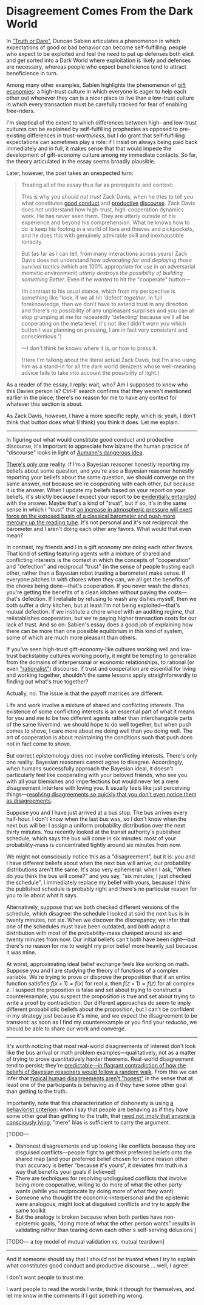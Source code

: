 # Disagreement Comes From the Dark World

In ["Truth or Dare"](https://www.lesswrong.com/posts/TQ4AXj3bCMfrNPTLf/truth-or-dare), Duncan Sabien articulates a phenomenon in which expectations of good or bad behavior can become self-fulfilling: people who expect to be exploited and feel the need to put up defenses both elicit and get sorted into a Dark World where exploitation is likely and defenses are necessary, whereas people who expect beneficience tend to attract beneficience in turn.

Among many other examples, Sabien highlights the phenomenon of [gift economies](https://en.wikipedia.org/wiki/Gift_economy): a high-trust culture in which everyone is eager to help each other out whenever they can is a nicer place to live than a low-trust culture in which every transaction must be carefully tracked for fear of enabling free-riders.

I'm skeptical of the extent to which differences between high- and low-trust cultures can be explained by self-fulfilling prophecies as opposed to pre-existing differences in trust-_worthiness_, but I do grant that self-fulfilling expectations can sometimes play a role: if I insist on always being paid back immediately and in full, it makes sense that that would impede the development of gift-economy culture among my immediate contacts. So far, the theory articulated in the essay seems broadly plausible.

Later, however, the post takes an unexpected turn:

> Treating all of the essay thus far as prerequisite and context:
>
> This is why you _should not trust_ Zack Davis, when he tries to tell you what constitutes [good conduct](https://www.lesswrong.com/posts/iThwqe3yPog56ytyq/aiming-for-convergence-is-like-discouraging-betting) and [productive](https://www.lesswrong.com/posts/5zjucvhSFvp92eYbE/reply-to-duncan-sabien-on-strawmanning) [discourse](https://www.lesswrong.com/posts/SX6wQEdGfzz7GKYvp/rationalist-discourse-is-like-physicist-motors). Zack Davis does not understand how high-trust, high-cooperation dynamics work. He has never seen them. They are utterly outside of his experience and beyond his comprehension. What he knows how to do is keep his footing in a world of liars and thieves and pickpockets, and he does this with genuinely admirable skill and inexhaustible tenacity.
>
> But (as far as I can tell, from many interactions across years) Zack Davis does not understand how _advocating for and deploying those survival tactics_ (which are 100% appropriate for use in an adversarial memetic environment) _utterly destroys the possibility of building something Better_. Even if he _wanted_ to hit the "cooperate" button—
>
> (In contrast to his usual stance, which from my perspective is something like "look, if we all hit 'defect' _together_, in full foreknowledge, then we don't have to extend trust in any direction and there's no possibility of any unpleasant surprises and you can all stop grumping at me for repeatedly 'defecting' because we'll all be cooperating on the meta level, it's not like I didn't _warn_ you which button I was planning on pressing, I am in fact very consistent and conscientious.")
>
> —I don't think he knows where it is, or how to press it.
>
> (Here I'm talking about the literal actual Zack Davis, but I’m also using him as a stand-in for all the dark world denizens whose well-meaning advice fails to take into account the possibility of light.)

As a reader of the essay, I reply: wait, who? Am I supposed to know who this Davies person is? Ctrl-F search confirms that they weren't mentioned earlier in the piece; there's no reason for me to have any context for whatever this section is about.

As Zack Davis, however, I have a more specific reply, which is: yeah, I don't think that button does what (I think) you think it does. Let me explain.

------

In figuring out what would constitute good conduct and productive discourse, it's important to appreciate how bizarre the human practice of "discourse" looks in light of [Aumann's dangerous idea](https://en.wikipedia.org/wiki/Aumann%27s_agreement_theorem).

[There's only one](https://www.youtube.com/watch?v=cRd6oF-vBQg) reality. If I'm a Bayesian reasoner honestly reporting my beliefs about some question, and you're also a Bayesian reasoner honestly reporting your beliefs about the same question, we should converge on the same answer, not because we're cooperating with each other, but because it _is_ the answer. When I update my beliefs based on your report on your beliefs, it's strictly because I expect your report to be [evidentially entangled](https://www.lesswrong.com/posts/6s3xABaXKPdFwA3FS/what-is-evidence) with the answer. Maybe that's a kind of "trust", but if so, it's in the same sense in which I "trust" that [an increase in atmospheric pressure will exert force on the exposed basin of a classical barometer and push more mercury up the reading tube](https://en.wikipedia.org/wiki/Barometer#Mercury_barometers). It's not personal and it's not reciprocal: the barometer and I aren't doing each other any favors. What would that even mean?

In contrast, my friends and I in a gift economy _are_ doing each other favors. That kind of setting featuring agents with a mixture of shared and conflicting interests is the context in which the concepts of "cooperation" and "defection" and reciprocal "trust" (in the sense of people trusting each other, rather than a Bayesian robot trusting a barometer) make sense. If everyone pitches in with chores when they can, we all get the benefits of the chores being done—that's cooperation. If you never wash the dishes, you're getting the benefits of a clean kitchen without paying the costs—that's defection. If I retaliate by refusing to wash any dishes myself, then we both suffer a dirty kitchen, but at least I'm not being exploited—that's mutual defection. If we institute a chore wheel with an auditing regime, that reëstablishes cooperation, but we're paying higher transaction costs for our lack of trust. And so on: Sabien's essay does a good job of explaining how there can be more than one possible equilibrium in this kind of system, some of which are much more pleasant than others.

If you've seen high-trust gift-economy-like cultures working well and low-trust backstabby cultures working poorly, it might be tempting to generalize from the domains of interpersonal or economic relationships, to rational (or even ["rationalist"](https://www.lesswrong.com/posts/SX6wQEdGfzz7GKYvp/rationalist-discourse-is-like-physicist-motors)) discourse. If trust and cooperation are essential for living and working together, shouldn't the same lessons apply straightforwardly to finding out what's true together?

Actually, no. The issue is that the payoff matrices are different.

Life and work involve a mixture of shared and conflicting interests. The existence of some conflicting interests is an essential part of what it means for you and me to be two different agents rather than interchangable parts of the same hivemind: we should hope to do well together, but when push comes to shove, I care more about me doing well than you doing well. The art of cooperation is about maintaining the conditions such that push does not in fact come to shove.

But correct epistemology does not involve conflicting interests. There's only one reality. Bayesian reasoners cannot agree to disagree. Accordingly, when humans successfully approach the Bayesian ideal, it doesn't particularly feel like cooperating with your beloved friends, who see you with all your blemishes and imperfections but would never let a mere disagreement interfere with loving you. It usually feels like just perceiving things—[resolving disagreements so quickly that you don't even notice them as disagreements](https://www.lesswrong.com/posts/4S6zunFNFY3f5JYxt/aumann-agreement-is-common).

Suppose you and I have just arrived at a bus stop. The bus arrives every half-hour. I don't know when the last bus was, so I don't know when the next bus will be: I assign a uniform probability distribution over the next thirty minutes. You recently looked at the transit authority's published schedule, which says the bus will come in six minutes: most of your probability-mass is concentrated tightly around six minutes from now.

We might not consciously notice this as a "disagreement", but it is: you and I have different beliefs about when the next bus will arrive; our probability distributions aren't the same. It's also very ephemeral: when I ask, "When do you think the bus will come?" and you say, "six minutes; I just checked the schedule", I immediately replace my belief with yours, because I think the published schedule is probably right and there's no particular reason for you to lie about what it says.

Alternatively, suppose that we both checked different versions of the schedule, which disagree: the schedule I looked at said the next bus is in twenty minutes, not six. When we discover the discrepancy, we infer that one of the schedules must have been outdated, and both adopt a distribution with most of the probability-mass clumped around six and twenty minutes from now. Our initial beliefs can't both have been right—but there's no reason for me to weight my prior belief more heavily just because it was mine.

At worst, approximating ideal belief exchange feels like working on math. Suppose you and I are studying the theory of functions of a complex variable. We're trying to prove or disprove the proposition that if an entire function satisfies $f(x + 1) = f(x)$ for real $x$, then $f(z + 1) = f(z)$ for all complex $z$. I suspect the proposition is false and set about trying to construct a counterexample; you suspect the proposition is true and set about trying to write a proof by contradiction. Our different approaches do seem to imply different probabilistic beliefs about the proposition, but I can't be confident in my strategy just because it's mine, and we expect the disagreement to be transient: as soon as I find my counterexample or you find your _reductio_, we should be able to share our work and converge.

-----

It's worth noticing that most real-world disagreements of interest don't look like the bus arrival or math problem examples—qualitatively, not as a matter of trying to prove quantitatively harder theorems. Real-world disagreement tend to persist; they're [predictable—in flagrant contradiction of how the beliefs of Bayesian reasoners would follow a random walk](https://www.overcomingbias.com/p/we_cant_foreseehtml). From this we can infer that [typical human disagreements aren't "honest"](https://mason.gmu.edu/~rhanson/deceive.pdf) in the sense that at least one of the participants is behaving as if they have some other goal than getting to the truth.

Importantly, note that this characterization of dishonesty is using [a behaviorist criterion](https://www.lesswrong.com/posts/sXHQ9R5tahiaXEZhR/algorithmic-intent-a-hansonian-generalized-anti-zombie): when I say that people are behaving as if they have some other goal than getting to the truth, that [need not imply that anyone is consciously lying](https://www.lesswrong.com/posts/bSmgPNS6MTJsunTzS/maybe-lying-doesn-t-exist); "mere" bias is sufficient to carry the argument.

[TODO—
 * Dishonest disagreements end up looking like conflicts because they are disguised conflicts—people fight to get their preferred beliefs onto the shared map (and your preferred belief chosen for some reason other than accuracy is better "because it's yours", it deviates frm truth in a way that benefits your goals if believed)
 * There are techniques for resolving undisguised conflicts that involve being more cooperative, willing to do more of what the other party wants (while you reciprocate by doing more of what they want)
 * Someone who thought the economic-interpersonal and the epistemic were analogous, might look at disguised conflicts and try to apply the same toolkit
 * But the analogy is broken because when both parties have non-epistemic goals, "doing more of what the other person wants" results in validating rather than tearing down each other's self-serving delusions
 ]

[TODO— a toy model of mutual validation vs. mutual teardown]

------

And if someone should say that I _should not be trusted_ when I try to explain what constitutes good conduct and productive discourse ... well, I agree!

I don't want people to trust me.

I want people to read the words I write, think it through for themselves, and let me know in the comments if I got something wrong.
